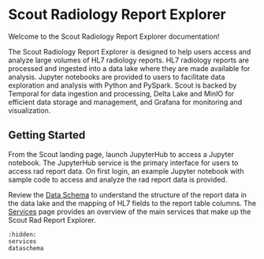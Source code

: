 # Scout Radiology Report Explorer

Welcome to the Scout Radiology Report Explorer documentation! 

The Scout Radiology Report Explorer is designed to help users access and analyze large volumes of HL7 radiology reports.
HL7 radiology reports are processed and ingested into a data lake where they are made available for analysis. Jupyter
notebooks are provided to users to facilitate data exploration and analysis with Python and PySpark. Scout is backed by
Temporal for data ingestion and processing, Delta Lake and MinIO for efficient data storage and management, and Grafana
for monitoring and visualization.

## Getting Started

From the Scout landing page, launch JupyterHub to access a Jupyter notebook. The JupyterHub service is the primary
interface for users to access rad report data. On first login, an example Jupyter notebook with sample code to access
and analyze the rad report data is provided. 

Review the [Data Schema](dataschema.md) to understand the structure of the report data in the data lake and the mapping 
of HL7 fields to the report table columns. The [Services](services.md) page provides an overview of the main services 
that make up the Scout Rad Report Explorer.

```{toctree}
:hidden:
services
dataschema
```
